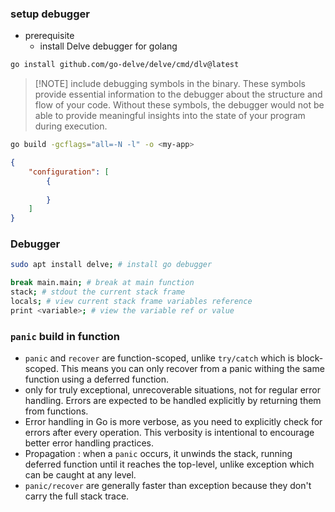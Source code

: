 ### setup debugger
- prerequisite
	- install Delve debugger for golang
```bash
go install github.com/go-delve/delve/cmd/dlv@latest
```

> [!NOTE] include debugging symbols in the binary. These symbols provide essential information to the debugger about the structure and flow of your code. Without these symbols, the debugger would not be able to provide meaningful insights into the state of your program during execution.

```bash
go build -gcflags="all=-N -l" -o <my-app> 
```
	
```json
{
	"configuration": [
		{
			
		}
	]
}
```

### Debugger
```bash
sudo apt install delve; # install go debugger
```

```bash
break main.main; # break at main function
stack; # stdout the current stack frame
locals; # view current stack frame variables reference
print <variable>; # view the variable ref or value
```
### `panic` build in function
- `panic` and `recover` are function-scoped, unlike `try/catch` which is block-scoped. This means you can only recover from a panic withing the same function using a deferred function.
- only for truly exceptional, unrecoverable situations, not for regular error handling. Errors are expected to be handled explicitly by returning them from functions.
- Error handling in Go is more verbose, as you need to explicitly check for errors after every operation. This verbosity is intentional to encourage better error handling practices.
- Propagation : when a `panic` occurs, it unwinds the stack, running deferred function until it reaches the top-level, unlike exception which can be caught at any level.
- `panic/recover` are generally faster than exception because they don't carry the full stack trace.
